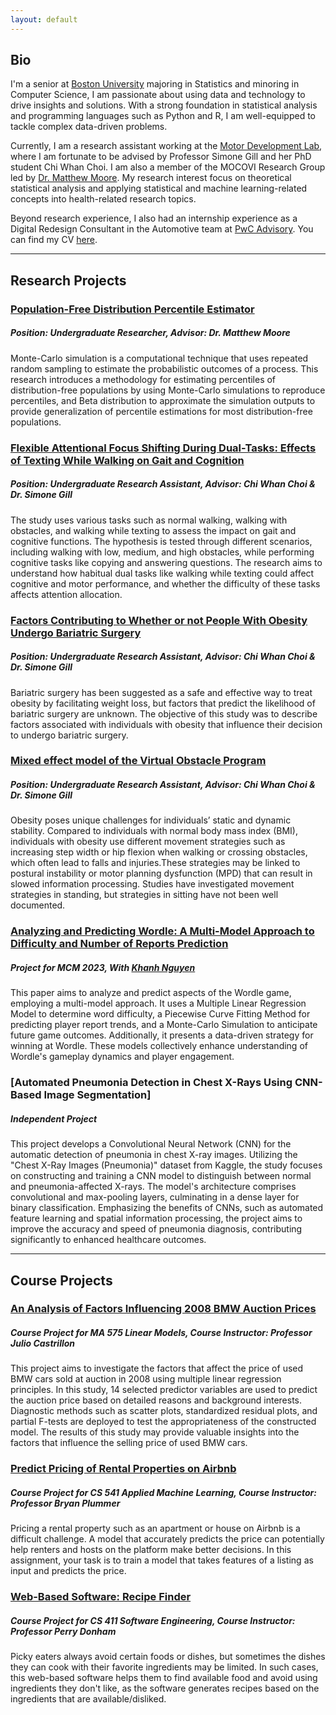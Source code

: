 ```yaml
---
layout: default
---
```


## Bio
I'm a senior at [Boston University](https://www.bu.edu/) majoring in Statistics and minoring in Computer Science, I am passionate about using data and technology to drive insights and solutions. With a strong foundation in statistical analysis and programming languages such as Python and R, I am well-equipped to tackle complex data-driven problems.

Currently, I am a research assistant working at the [Motor Development Lab](https://www.bu.edu/motordevlab/), where I am fortunate to be advised by Professor Simone Gill and her PhD student Chi Whan Choi. I am also a member of the MOCOVI Research Group led by [Dr. Matthew Moore](https://www.linkedin.com/in/matthew-n-moore-313375113/). My research interest focus on theoretical statistical analysis and applying statistical and machine learning-related concepts into health-related research topics.

Beyond research experience, I also had an internship experience as a Digital Redesign Consultant in the Automotive team at [PwC Advisory](https://www.pwc.com/us/en/services/consulting.html). You can find my CV [here](https://drive.google.com/file/d/1RYVq79_1_wDPOr8aFPBx0_ZUpgpNinXO/view?usp=sharing).

---

## Research Projects

### [Population-Free Distribution Percentile Estimator](https://github.com/anyfruit/Population-Free-Distribution-Percentile-Estimator)
##### Position: Undergraduate Researcher, Advisor: Dr. Matthew Moore
Monte-Carlo simulation is a computational technique that uses repeated random sampling to estimate the probabilistic outcomes of a process. This research introduces a methodology for estimating percentiles of distribution-free populations by using Monte-Carlo simulations to reproduce percentiles, and Beta distribution to approximate the simulation outputs to provide generalization of percentile estimations for most distribution-free populations.

### [Flexible Attentional Focus Shifting During Dual-Tasks: Effects of Texting While Walking on Gait and Cognition](https://github.com/anyfruit/TWWT-Project)
##### Position: Undergraduate Research Assistant, Advisor: Chi Whan Choi & Dr. Simone Gill
The study uses various tasks such as normal walking, walking with obstacles, and walking while texting to assess the impact on gait and cognitive functions. The hypothesis is tested through different scenarios, including walking with low, medium, and high obstacles, while performing cognitive tasks like copying and answering questions. The research aims to understand how habitual dual tasks like walking while texting could affect cognitive and motor performance, and whether the difficulty of these tasks affects attention allocation.

### [Factors Contributing to Whether or not People With Obesity Undergo Bariatric Surgery](https://github.com/anyfruit/Factors-Affecting-Likelihood-of-Undergoing-Bariatric-Surgery)
##### Position: Undergraduate Research Assistant, Advisor: Chi Whan Choi & Dr. Simone Gill
Bariatric surgery has been suggested as a safe and effective way to treat obesity by facilitating weight loss, but factors that predict the likelihood of bariatric surgery are unknown. The objective of this study was to describe factors associated with individuals with obesity that influence their decision to undergo bariatric surgery.

### [Mixed effect model of the Virtual Obstacle Program](https://github.com/anyfruit/Mediation-Analysis-Virtual-Obstacle-Program)
##### Position: Undergraduate Research Assistant, Advisor: Chi Whan Choi & Dr. Simone Gill
Obesity poses unique challenges for individuals’ static and dynamic stability. Compared to individuals with normal body mass index (BMI), individuals with obesity use different movement strategies such as increasing step width or hip flexion when walking or crossing obstacles, which often lead to falls and injuries.These strategies may be linked to postural instability or motor planning dysfunction (MPD) that can result in slowed information processing. Studies have investigated movement strategies in standing, but strategies in sitting have not been well documented.

### [Analyzing and Predicting Wordle: A Multi-Model Approach to Difficulty and Number of Reports Prediction](https://github.com/anyfruit/wordle)
##### Project for MCM 2023, With [Khanh Nguyen](https://www.linkedin.com/in/khanhnguyen98/)
This paper aims to analyze and predict aspects of the Wordle game, employing a multi-model approach. It uses a Multiple Linear Regression Model to determine word difficulty, a Piecewise Curve Fitting Method for predicting player report trends, and a Monte-Carlo Simulation to anticipate future game outcomes. Additionally, it presents a data-driven strategy for winning at Wordle. These models collectively enhance understanding of Wordle's gameplay dynamics and player engagement.

### [Automated Pneumonia Detection in Chest X-Rays Using CNN-Based Image Segmentation]
##### Independent Project
This project develops a Convolutional Neural Network (CNN) for the automatic detection of pneumonia in chest X-ray images. Utilizing the "Chest X-Ray Images (Pneumonia)" dataset from Kaggle, the study focuses on constructing and training a CNN model to distinguish between normal and pneumonia-affected X-rays. The model's architecture comprises convolutional and max-pooling layers, culminating in a dense layer for binary classification. Emphasizing the benefits of CNNs, such as automated feature learning and spatial information processing, the project aims to improve the accuracy and speed of pneumonia diagnosis, contributing significantly to enhanced healthcare outcomes.

---

## Course Projects

### [An Analysis of Factors Influencing 2008 BMW Auction Prices](https://github.com/anyfruit/BMW-Pricing)
##### Course Project for MA 575 Linear Models, Course Instructor: Professor Julio Castrillon
This project aims to investigate the factors that affect the price of used BMW cars sold at auction in 2008 using multiple linear regression principles. In this study, 14 selected predictor variables are used to predict the auction price based on detailed reasons and background interests. Diagnostic methods such as scatter plots, standardized residual plots, and partial F-tests are deployed to test the appropriateness of the constructed model. The results of this study may provide valuable insights into the factors that influence the selling price of used BMW cars.

### [Predict Pricing of Rental Properties on Airbnb](https://github.com/anyfruit/Predict-Pricing-of-Rental-Properties-on-Airbnb)
##### Course Project for CS 541 Applied Machine Learning, Course Instructor: Professor Bryan Plummer
Pricing a rental property such as an apartment or house on Airbnb is a difficult challenge. A model that accurately predicts the price can potentially help renters and hosts on the platform make better decisions. In this assignment, your task is to train a model that takes features of a listing as input and predicts the price.

### [Web-Based Software: Recipe Finder](https://github.com/HanyuQiu/CS411--7)
##### Course Project for CS 411 Software Engineering, Course Instructor: Professor Perry Donham
Picky eaters always avoid certain foods or dishes, but sometimes the dishes they can cook with their favorite ingredients may be limited. In such cases, this web-based software helps them to find available food and avoid using ingredients they don't like, as the software generates recipes based on the ingredients that are available/disliked.
